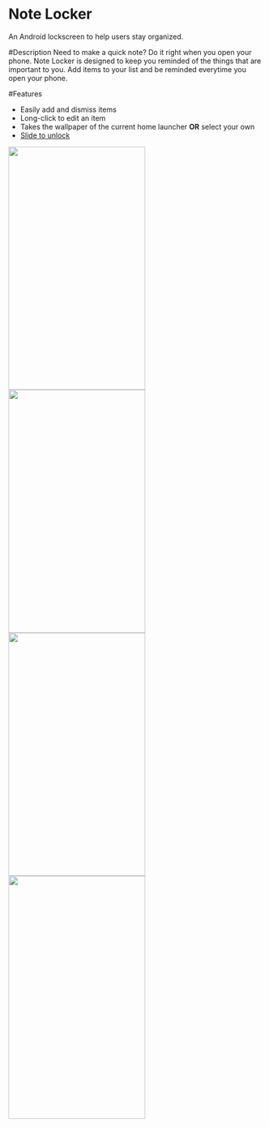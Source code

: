 # Note Locker
An Android lockscreen to help users stay organized.

#Description
Need to make a quick note? Do it right when you open your phone. Note Locker is designed to keep you reminded of the things that are important to you. Add items to your list and 
be reminded everytime you open your phone.

#Features
- Easily add and dismiss items
- Long-click to edit an item
- Takes the wallpaper of the current home launcher <b>OR</b> select your own
- <a href ="https://github.com/y8hamon/Slide-To-Unlock"> Slide to unlock</a>

<img src="https://dl2.pushbulletusercontent.com/qEWIMufEz8UzIAxWGKQLLtArsjDaTx81/Screenshot_20160610-094404.png" width="270px" height="480px" />
<img src="https://dl2.pushbulletusercontent.com/iR7ZuDAAQpFImOZOyXEBQE6Wf4ax0JJM/Screenshot_20160610-094356.png" width="270px" height="480px" />
<img src="https://dl2.pushbulletusercontent.com/Qr1lu0zQboyMA8q8brmxhFsYZgnpyroD/Screenshot_20160610-094417.png" width="270px" height="480px" />
<img src="https://dl2.pushbulletusercontent.com/4s1ECHQmrx4ZPNm6aeGxiUJCCVNlahWw/Screenshot_20160610-094428.png" width="270px" height="480px" />


